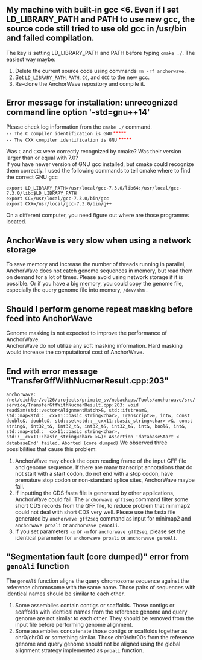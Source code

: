 ## My machine with built-in gcc <6. Even if I set LD_LIBRARY_PATH and PATH to use new gcc, the source code still tried to use old gcc in /usr/bin and failed compilation.
The key is setting LD_LIBRARY_PATH and PATH before typing `cmake ./`. The easiest way maybe:
1) Delete the current source code using commands `rm -rf anchorwave`.
2) Set `LD_LIBRARY_PATH`, `PATH`, `CC`, and `GCC` to the new gcc.
3) Re-clone the AnchorWave repository and compile it.

## Error message for installation: unrecognized command line option '-std=gnu++14'
Please check log information from the `cmake ./` command.  
`-- The C compiler identification is GNU` <span style='color: #FF0000;'>***** </span>   
`-- The CXX compiler identification is GNU` <span style='color: #FF0000;'>***** </span>

Was `C` and `CXX` were correctly recognized by cmake? Was their version larger than or equal with 7.0?  
If you have newer version of GNU gcc installed, but cmake could recognize them correctly.
I used the following commands to tell cmake where to find the correct GNU gcc
```export PATH=/usr/local/gcc-7.3.0/bin:$PATH
export LD_LIBRARY_PATH=/usr/local/gcc-7.3.0/lib64:/usr/local/gcc-7.3.0/lib:$LD_LIBRARY_PATH
export CC=/usr/local/gcc-7.3.0/bin/gcc
export CXX=/usr/local/gcc-7.3.0/bin/g++
```
On a different computer, you need figure out where are those programms located.

## AnchorWave is very slow when using a network storage
To save memory and increase the number of threads running in parallel, AnchorWave does not catch genome sequences in memory, but read them on demand for a lot of times.
Please avoid using network storage if it is possible. Or if you have a big memory, you could copy the genome file, especially the query genome file into memory, `/dev/shm` .



## Should I perform genome repeat masking before feed into AnchorWave
Genome masking is not expected to improve the performance of AnchorWave.  
AnchorWave do not utilize any soft masking information. Hard masking would increase the
computational cost of AnchorWave.

## End with error message "TransferGffWithNucmerResult.cpp:203"
`anchorwave: /net/eichler/vol26/projects/primate_sv/nobackups/Tools/anchorwave/src/service/TransferGffWithNucmerResult.cpp:203: void readSam(std::vector<AlignmentMatch>&, std::ifstream&, std::map<std::__cxx11::basic_string<char>, Transcript>&, int&, const double&, double&, std::set<std::__cxx11::basic_string<char> >&, const string&, int32_t&, int32_t&, int32_t&, int32_t&, int&, bool&, int&, std::map<std::__cxx11::basic_string<char>, std::__cxx11::basic_string<char> >&): Assertion 'databaseStart < databaseEnd' failed.`
`Aborted (core dumped)`
We observed three possibilities that cause this problem:
1. AnchorWave may check the open reading frame of the input GFF file and genome sequence. If there are many transcript annotations that do not start with a start codon, do not end with a stop codon, have premature stop codon or non-standard splice sites, AnchorWave maybe fail.
2. If inputting the CDS fasta file is generated by other applications, AnchorWave could fail. The `anchorwave gff2seq` command filter some short CDS records from the GFF file, to reduce problem that minimap2 could not deal with short CDS very well. Please use the fasta file generated by `anchorwave gff2seq` command as input for minimap2 and `anchorwave proali` or `anchorwave genoAli`.
3. If you set parameters `-x` or `-m` for `anchorwave gff2seq`, please set the identical parameter for `anchorwave proali` or `anchorwave genoAli`.

## "Segmentation fault (core dumped)" error from `genoAli` function
The `genoAli` function aligns the query chromosome sequence against the reference chromosome with the same name. Those pairs of sequences with identical names should be similar to each other.
1) Some assemblies contain contigs or scaffolds. Those contigs or scaffolds with identical names from the reference genome and query genome are not similar to each other. They should be removed from the input file before performing genome alignment.
2) Some assemblies concatenate those contigs or scaffolds together as chr0/chr00 or something similar. Those chr0/chr00s from the reference genome and query genome should not be aligned using the global alignment strategy implemented as `proali` function.

